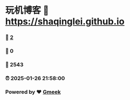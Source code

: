 # 玩机博客 :link: https://shaqinglei.github.io 
### :page_facing_up: [2](https://shaqinglei.github.io/tag.html) 
### :speech_balloon: 0 
### :hibiscus: 2543 
### :alarm_clock: 2025-01-26 21:58:00 
### Powered by :heart: [Gmeek](https://github.com/Meekdai/Gmeek)
